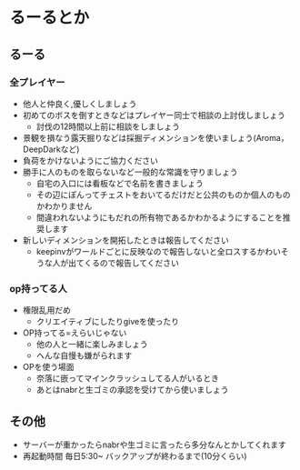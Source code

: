 # るーるとか
## るーる
### 全プレイヤー

- 他人と仲良く,優しくしましょう
- 初めてのボスを倒すときなどはプレイヤー同士で相談の上討伐しましょう
  - 討伐の12時間以上前に相談をしましょう
- 景観を損なう露天掘りなどは採掘ディメンションを使いましょう(Aroma，DeepDarkなど)
- 負荷をかけないようにご協力ください
- 勝手に人のものを取らないなど一般的な常識を守りましょう
  - 自宅の入口には看板などで名前を書きましょう
  - その辺にぽんってチェストをおいてるだけだと公共のものか個人のものかわかりません
  - 間違われないようにもだれの所有物であるかわかるようにすることを推奨します
- 新しいディメンションを開拓したときは報告してください
  - keepinvがワールドごとに反映なので報告しないと全ロスするかわいそうな人が出てくるので報告してください

### op持ってる人

- 権限乱用だめ
  - クリエイティブにしたりgiveを使ったり
- OP持ってる=えらいじゃない
  - 他の人と一緒に楽しみましょう
  - へんな自慢も嫌がられます
- OPを使う場面
  - 奈落に嵌ってマインクラッシュしてる人がいるとき
  - あとはnabrと生ゴミの承認を受けてから使いましょう


## その他

- サーバーが重かったらnabrや生ゴミに言ったら多分なんとかしてくれます
- 再起動時間 毎日5:30~ バックアップが終わるまで(10分くらい)
